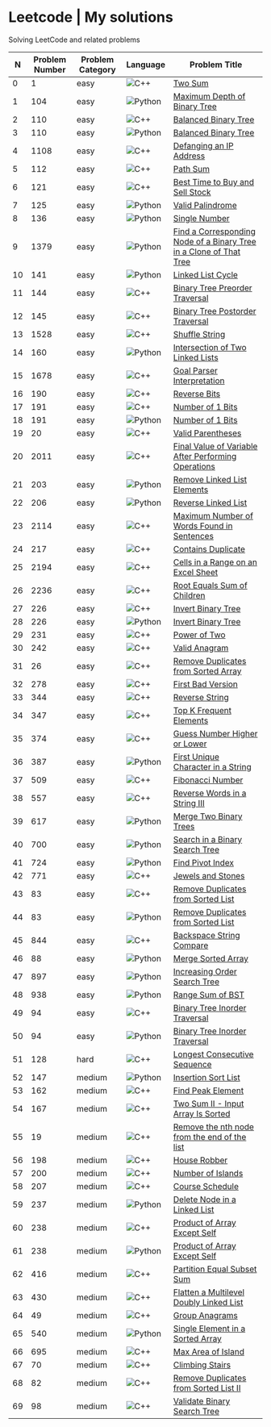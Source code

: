 # Leetcode | My solutions
Solving LeetCode and related problems 

| N | Problem Number | Problem Category | Language | Problem Title  |
|---|----------------|------------------|----------|----------------|
| 0 | 1 | easy | ![C++](https://img.shields.io/badge/c++-%2300599C.svg?style=for-the-badge&logo=c%2B%2B&logoColor=white) | [Two Sum](https://github.com/tmargary/ProblemSolving/blob/main/leetcode/easy/problem_1.cpp) |
| 1 | 104 | easy | ![Python](https://img.shields.io/badge/python-3670A0?style=for-the-badge&logo=python&logoColor=ffdd54) | [Maximum Depth of Binary Tree](https://github.com/tmargary/ProblemSolving/blob/main/leetcode/easy/problem_104.py) |
| 2 | 110 | easy | ![C++](https://img.shields.io/badge/c++-%2300599C.svg?style=for-the-badge&logo=c%2B%2B&logoColor=white) | [Balanced Binary Tree](https://github.com/tmargary/ProblemSolving/blob/main/leetcode/easy/problem_110.cpp) |
| 3 | 110 | easy | ![Python](https://img.shields.io/badge/python-3670A0?style=for-the-badge&logo=python&logoColor=ffdd54) | [Balanced Binary Tree](https://github.com/tmargary/ProblemSolving/blob/main/leetcode/easy/problem_110.py) |
| 4 | 1108 | easy | ![C++](https://img.shields.io/badge/c++-%2300599C.svg?style=for-the-badge&logo=c%2B%2B&logoColor=white) | [Defanging an IP Address](https://github.com/tmargary/ProblemSolving/blob/main/leetcode/easy/problem_1108.cpp) |
| 5 | 112 | easy | ![C++](https://img.shields.io/badge/c++-%2300599C.svg?style=for-the-badge&logo=c%2B%2B&logoColor=white) | [Path Sum](https://github.com/tmargary/ProblemSolving/blob/main/leetcode/easy/problem_112.cpp) |
| 6 | 121 | easy | ![C++](https://img.shields.io/badge/c++-%2300599C.svg?style=for-the-badge&logo=c%2B%2B&logoColor=white) | [Best Time to Buy and Sell Stock](https://github.com/tmargary/ProblemSolving/blob/main/leetcode/easy/problem_121.cpp) |
| 7 | 125 | easy | ![Python](https://img.shields.io/badge/python-3670A0?style=for-the-badge&logo=python&logoColor=ffdd54) | [Valid Palindrome](https://github.com/tmargary/ProblemSolving/blob/main/leetcode/easy/problem_125.py) |
| 8 | 136 | easy | ![Python](https://img.shields.io/badge/python-3670A0?style=for-the-badge&logo=python&logoColor=ffdd54) | [Single Number](https://github.com/tmargary/ProblemSolving/blob/main/leetcode/easy/problem_136.py) |
| 9 | 1379 | easy | ![Python](https://img.shields.io/badge/python-3670A0?style=for-the-badge&logo=python&logoColor=ffdd54) | [Find a Corresponding Node of a Binary Tree in a Clone of That Tree](https://github.com/tmargary/ProblemSolving/blob/main/leetcode/easy/problem_1379.py) |
| 10 | 141 | easy | ![Python](https://img.shields.io/badge/python-3670A0?style=for-the-badge&logo=python&logoColor=ffdd54) | [Linked List Cycle](https://github.com/tmargary/ProblemSolving/blob/main/leetcode/easy/problem_141.py) |
| 11 | 144 | easy | ![C++](https://img.shields.io/badge/c++-%2300599C.svg?style=for-the-badge&logo=c%2B%2B&logoColor=white) | [Binary Tree Preorder Traversal](https://github.com/tmargary/ProblemSolving/blob/main/leetcode/easy/problem_144.cpp) |
| 12 | 145 | easy | ![C++](https://img.shields.io/badge/c++-%2300599C.svg?style=for-the-badge&logo=c%2B%2B&logoColor=white) | [Binary Tree Postorder Traversal](https://github.com/tmargary/ProblemSolving/blob/main/leetcode/easy/problem_145.cpp) |
| 13 | 1528 | easy | ![C++](https://img.shields.io/badge/c++-%2300599C.svg?style=for-the-badge&logo=c%2B%2B&logoColor=white) | [Shuffle String](https://github.com/tmargary/ProblemSolving/blob/main/leetcode/easy/problem_1528.cpp) |
| 14 | 160 | easy | ![Python](https://img.shields.io/badge/python-3670A0?style=for-the-badge&logo=python&logoColor=ffdd54) | [Intersection of Two Linked Lists](https://github.com/tmargary/ProblemSolving/blob/main/leetcode/easy/problem_160.py) |
| 15 | 1678 | easy | ![C++](https://img.shields.io/badge/c++-%2300599C.svg?style=for-the-badge&logo=c%2B%2B&logoColor=white) | [Goal Parser Interpretation](https://github.com/tmargary/ProblemSolving/blob/main/leetcode/easy/problem_1678.cpp) |
| 16 | 190 | easy | ![C++](https://img.shields.io/badge/c++-%2300599C.svg?style=for-the-badge&logo=c%2B%2B&logoColor=white) | [Reverse Bits](https://github.com/tmargary/ProblemSolving/blob/main/leetcode/easy/problem_190.cpp) |
| 17 | 191 | easy | ![C++](https://img.shields.io/badge/c++-%2300599C.svg?style=for-the-badge&logo=c%2B%2B&logoColor=white) | [Number of 1 Bits](https://github.com/tmargary/ProblemSolving/blob/main/leetcode/easy/problem_191.cpp) |
| 18 | 191 | easy | ![Python](https://img.shields.io/badge/python-3670A0?style=for-the-badge&logo=python&logoColor=ffdd54) | [Number of 1 Bits](https://github.com/tmargary/ProblemSolving/blob/main/leetcode/easy/problem_191.py) |
| 19 | 20 | easy | ![C++](https://img.shields.io/badge/c++-%2300599C.svg?style=for-the-badge&logo=c%2B%2B&logoColor=white) | [Valid Parentheses](https://github.com/tmargary/ProblemSolving/blob/main/leetcode/easy/problem_20.cpp) |
| 20 | 2011 | easy | ![C++](https://img.shields.io/badge/c++-%2300599C.svg?style=for-the-badge&logo=c%2B%2B&logoColor=white) | [Final Value of Variable After Performing Operations](https://github.com/tmargary/ProblemSolving/blob/main/leetcode/easy/problem_2011.cpp) |
| 21 | 203 | easy | ![Python](https://img.shields.io/badge/python-3670A0?style=for-the-badge&logo=python&logoColor=ffdd54) | [Remove Linked List Elements](https://github.com/tmargary/ProblemSolving/blob/main/leetcode/easy/problem_203.py) |
| 22 | 206 | easy | ![Python](https://img.shields.io/badge/python-3670A0?style=for-the-badge&logo=python&logoColor=ffdd54) | [Reverse Linked List](https://github.com/tmargary/ProblemSolving/blob/main/leetcode/easy/problem_206.py) |
| 23 | 2114 | easy | ![C++](https://img.shields.io/badge/c++-%2300599C.svg?style=for-the-badge&logo=c%2B%2B&logoColor=white) | [Maximum Number of Words Found in Sentences](https://github.com/tmargary/ProblemSolving/blob/main/leetcode/easy/problem_2114.cpp) |
| 24 | 217 | easy | ![C++](https://img.shields.io/badge/c++-%2300599C.svg?style=for-the-badge&logo=c%2B%2B&logoColor=white) | [Contains Duplicate](https://github.com/tmargary/ProblemSolving/blob/main/leetcode/easy/problem_217.cpp) |
| 25 | 2194 | easy | ![C++](https://img.shields.io/badge/c++-%2300599C.svg?style=for-the-badge&logo=c%2B%2B&logoColor=white) | [Cells in a Range on an Excel Sheet](https://github.com/tmargary/ProblemSolving/blob/main/leetcode/easy/problem_2194.cpp) |
| 26 | 2236 | easy | ![C++](https://img.shields.io/badge/c++-%2300599C.svg?style=for-the-badge&logo=c%2B%2B&logoColor=white) | [Root Equals Sum of Children](https://github.com/tmargary/ProblemSolving/blob/main/leetcode/easy/problem_2236.cpp) |
| 27 | 226 | easy | ![C++](https://img.shields.io/badge/c++-%2300599C.svg?style=for-the-badge&logo=c%2B%2B&logoColor=white) | [Invert Binary Tree](https://github.com/tmargary/ProblemSolving/blob/main/leetcode/easy/problem_226.cpp) |
| 28 | 226 | easy | ![Python](https://img.shields.io/badge/python-3670A0?style=for-the-badge&logo=python&logoColor=ffdd54) | [Invert Binary Tree](https://github.com/tmargary/ProblemSolving/blob/main/leetcode/easy/problem_226.py) |
| 29 | 231 | easy | ![C++](https://img.shields.io/badge/c++-%2300599C.svg?style=for-the-badge&logo=c%2B%2B&logoColor=white) | [Power of Two](https://github.com/tmargary/ProblemSolving/blob/main/leetcode/easy/problem_231.cpp) |
| 30 | 242 | easy | ![C++](https://img.shields.io/badge/c++-%2300599C.svg?style=for-the-badge&logo=c%2B%2B&logoColor=white) | [Valid Anagram](https://github.com/tmargary/ProblemSolving/blob/main/leetcode/easy/problem_242.cpp) |
| 31 | 26 | easy | ![C++](https://img.shields.io/badge/c++-%2300599C.svg?style=for-the-badge&logo=c%2B%2B&logoColor=white) | [Remove Duplicates from Sorted Array](https://github.com/tmargary/ProblemSolving/blob/main/leetcode/easy/problem_26.cpp) |
| 32 | 278 | easy | ![C++](https://img.shields.io/badge/c++-%2300599C.svg?style=for-the-badge&logo=c%2B%2B&logoColor=white) | [First Bad Version](https://github.com/tmargary/ProblemSolving/blob/main/leetcode/easy/problem_278.cpp) |
| 33 | 344 | easy | ![C++](https://img.shields.io/badge/c++-%2300599C.svg?style=for-the-badge&logo=c%2B%2B&logoColor=white) | [Reverse String](https://github.com/tmargary/ProblemSolving/blob/main/leetcode/easy/problem_344.cpp) |
| 34 | 347 | easy | ![C++](https://img.shields.io/badge/c++-%2300599C.svg?style=for-the-badge&logo=c%2B%2B&logoColor=white) | [Top K Frequent Elements](https://github.com/tmargary/ProblemSolving/blob/main/leetcode/easy/problem_347.cpp) |
| 35 | 374 | easy | ![C++](https://img.shields.io/badge/c++-%2300599C.svg?style=for-the-badge&logo=c%2B%2B&logoColor=white) | [Guess Number Higher or Lower](https://github.com/tmargary/ProblemSolving/blob/main/leetcode/easy/problem_374.cpp) |
| 36 | 387 | easy | ![Python](https://img.shields.io/badge/python-3670A0?style=for-the-badge&logo=python&logoColor=ffdd54) | [First Unique Character in a String](https://github.com/tmargary/ProblemSolving/blob/main/leetcode/easy/problem_387.py) |
| 37 | 509 | easy | ![C++](https://img.shields.io/badge/c++-%2300599C.svg?style=for-the-badge&logo=c%2B%2B&logoColor=white) | [Fibonacci Number](https://github.com/tmargary/ProblemSolving/blob/main/leetcode/easy/problem_509.cpp) |
| 38 | 557 | easy | ![C++](https://img.shields.io/badge/c++-%2300599C.svg?style=for-the-badge&logo=c%2B%2B&logoColor=white) | [Reverse Words in a String III](https://github.com/tmargary/ProblemSolving/blob/main/leetcode/easy/problem_557.cpp) |
| 39 | 617 | easy | ![Python](https://img.shields.io/badge/python-3670A0?style=for-the-badge&logo=python&logoColor=ffdd54) | [Merge Two Binary Trees](https://github.com/tmargary/ProblemSolving/blob/main/leetcode/easy/problem_617.py) |
| 40 | 700 | easy | ![Python](https://img.shields.io/badge/python-3670A0?style=for-the-badge&logo=python&logoColor=ffdd54) | [Search in a Binary Search Tree](https://github.com/tmargary/ProblemSolving/blob/main/leetcode/easy/problem_700.py) |
| 41 | 724 | easy | ![Python](https://img.shields.io/badge/python-3670A0?style=for-the-badge&logo=python&logoColor=ffdd54) | [Find Pivot Index](https://github.com/tmargary/ProblemSolving/blob/main/leetcode/easy/problem_724.py) |
| 42 | 771 | easy | ![C++](https://img.shields.io/badge/c++-%2300599C.svg?style=for-the-badge&logo=c%2B%2B&logoColor=white) | [Jewels and Stones](https://github.com/tmargary/ProblemSolving/blob/main/leetcode/easy/problem_771.cpp) |
| 43 | 83 | easy | ![C++](https://img.shields.io/badge/c++-%2300599C.svg?style=for-the-badge&logo=c%2B%2B&logoColor=white) | [Remove Duplicates from Sorted List](https://github.com/tmargary/ProblemSolving/blob/main/leetcode/easy/problem_83.cpp) |
| 44 | 83 | easy | ![Python](https://img.shields.io/badge/python-3670A0?style=for-the-badge&logo=python&logoColor=ffdd54) | [Remove Duplicates from Sorted List](https://github.com/tmargary/ProblemSolving/blob/main/leetcode/easy/problem_83.py) |
| 45 | 844 | easy | ![C++](https://img.shields.io/badge/c++-%2300599C.svg?style=for-the-badge&logo=c%2B%2B&logoColor=white) | [Backspace String Compare](https://github.com/tmargary/ProblemSolving/blob/main/leetcode/easy/problem_844.cpp) |
| 46 | 88 | easy | ![Python](https://img.shields.io/badge/python-3670A0?style=for-the-badge&logo=python&logoColor=ffdd54) | [Merge Sorted Array](https://github.com/tmargary/ProblemSolving/blob/main/leetcode/easy/problem_88.py) |
| 47 | 897 | easy | ![Python](https://img.shields.io/badge/python-3670A0?style=for-the-badge&logo=python&logoColor=ffdd54) | [Increasing Order Search Tree](https://github.com/tmargary/ProblemSolving/blob/main/leetcode/easy/problem_897.py) |
| 48 | 938 | easy | ![Python](https://img.shields.io/badge/python-3670A0?style=for-the-badge&logo=python&logoColor=ffdd54) | [Range Sum of BST](https://github.com/tmargary/ProblemSolving/blob/main/leetcode/easy/problem_938.py) |
| 49 | 94 | easy | ![C++](https://img.shields.io/badge/c++-%2300599C.svg?style=for-the-badge&logo=c%2B%2B&logoColor=white) | [Binary Tree Inorder Traversal](https://github.com/tmargary/ProblemSolving/blob/main/leetcode/easy/problem_94.cpp) |
| 50 | 94 | easy | ![Python](https://img.shields.io/badge/python-3670A0?style=for-the-badge&logo=python&logoColor=ffdd54) | [Binary Tree Inorder Traversal](https://github.com/tmargary/ProblemSolving/blob/main/leetcode/easy/problem_94.py) |
| 51 | 128 | hard | ![C++](https://img.shields.io/badge/c++-%2300599C.svg?style=for-the-badge&logo=c%2B%2B&logoColor=white) | [Longest Consecutive Sequence](https://github.com/tmargary/ProblemSolving/blob/main/leetcode/hard/problem_128.cpp) |
| 52 | 147 | medium | ![Python](https://img.shields.io/badge/python-3670A0?style=for-the-badge&logo=python&logoColor=ffdd54) | [Insertion Sort List](https://github.com/tmargary/ProblemSolving/blob/main/leetcode/medium/problem_147.py) |
| 53 | 162 | medium | ![C++](https://img.shields.io/badge/c++-%2300599C.svg?style=for-the-badge&logo=c%2B%2B&logoColor=white) | [Find Peak Element](https://github.com/tmargary/ProblemSolving/blob/main/leetcode/medium/problem_162.cpp) |
| 54 | 167 | medium | ![C++](https://img.shields.io/badge/c++-%2300599C.svg?style=for-the-badge&logo=c%2B%2B&logoColor=white) | [Two Sum II - Input Array Is Sorted](https://github.com/tmargary/ProblemSolving/blob/main/leetcode/medium/problem_167.cpp) |
| 55 | 19 | medium | ![C++](https://img.shields.io/badge/c++-%2300599C.svg?style=for-the-badge&logo=c%2B%2B&logoColor=white) | [Remove the nth node from the end of the list](https://github.com/tmargary/ProblemSolving/blob/main/leetcode/medium/problem_19.cpp) |
| 56 | 198 | medium | ![C++](https://img.shields.io/badge/c++-%2300599C.svg?style=for-the-badge&logo=c%2B%2B&logoColor=white) | [House Robber](https://github.com/tmargary/ProblemSolving/blob/main/leetcode/medium/problem_198.cpp) |
| 57 | 200 | medium | ![C++](https://img.shields.io/badge/c++-%2300599C.svg?style=for-the-badge&logo=c%2B%2B&logoColor=white) | [Number of Islands](https://github.com/tmargary/ProblemSolving/blob/main/leetcode/medium/problem_200.cpp) |
| 58 | 207 | medium | ![C++](https://img.shields.io/badge/c++-%2300599C.svg?style=for-the-badge&logo=c%2B%2B&logoColor=white) | [Course Schedule](https://github.com/tmargary/ProblemSolving/blob/main/leetcode/medium/problem_207.cpp) |
| 59 | 237 | medium | ![Python](https://img.shields.io/badge/python-3670A0?style=for-the-badge&logo=python&logoColor=ffdd54) | [Delete Node in a Linked List](https://github.com/tmargary/ProblemSolving/blob/main/leetcode/medium/problem_237.py) |
| 60 | 238 | medium | ![C++](https://img.shields.io/badge/c++-%2300599C.svg?style=for-the-badge&logo=c%2B%2B&logoColor=white) | [Product of Array Except Self](https://github.com/tmargary/ProblemSolving/blob/main/leetcode/medium/problem_238.cpp) |
| 61 | 238 | medium | ![Python](https://img.shields.io/badge/python-3670A0?style=for-the-badge&logo=python&logoColor=ffdd54) | [Product of Array Except Self](https://github.com/tmargary/ProblemSolving/blob/main/leetcode/medium/problem_238.py) |
| 62 | 416 | medium | ![C++](https://img.shields.io/badge/c++-%2300599C.svg?style=for-the-badge&logo=c%2B%2B&logoColor=white) | [Partition Equal Subset Sum](https://github.com/tmargary/ProblemSolving/blob/main/leetcode/medium/problem_416.cpp) |
| 63 | 430 | medium | ![C++](https://img.shields.io/badge/c++-%2300599C.svg?style=for-the-badge&logo=c%2B%2B&logoColor=white) | [Flatten a Multilevel Doubly Linked List](https://github.com/tmargary/ProblemSolving/blob/main/leetcode/medium/problem_430.cpp) |
| 64 | 49 | medium | ![C++](https://img.shields.io/badge/c++-%2300599C.svg?style=for-the-badge&logo=c%2B%2B&logoColor=white) | [Group Anagrams](https://github.com/tmargary/ProblemSolving/blob/main/leetcode/medium/problem_49.cpp) |
| 65 | 540 | medium | ![Python](https://img.shields.io/badge/python-3670A0?style=for-the-badge&logo=python&logoColor=ffdd54) | [Single Element in a Sorted Array](https://github.com/tmargary/ProblemSolving/blob/main/leetcode/medium/problem_540.py) |
| 66 | 695 | medium | ![C++](https://img.shields.io/badge/c++-%2300599C.svg?style=for-the-badge&logo=c%2B%2B&logoColor=white) | [Max Area of Island](https://github.com/tmargary/ProblemSolving/blob/main/leetcode/medium/problem_695.cpp) |
| 67 | 70 | medium | ![C++](https://img.shields.io/badge/c++-%2300599C.svg?style=for-the-badge&logo=c%2B%2B&logoColor=white) | [Climbing Stairs](https://github.com/tmargary/ProblemSolving/blob/main/leetcode/medium/problem_70.cpp) |
| 68 | 82 | medium | ![C++](https://img.shields.io/badge/c++-%2300599C.svg?style=for-the-badge&logo=c%2B%2B&logoColor=white) | [Remove Duplicates from Sorted List II](https://github.com/tmargary/ProblemSolving/blob/main/leetcode/medium/problem_82.cpp) |
| 69 | 98 | medium | ![C++](https://img.shields.io/badge/c++-%2300599C.svg?style=for-the-badge&logo=c%2B%2B&logoColor=white) | [Validate Binary Search Tree](https://github.com/tmargary/ProblemSolving/blob/main/leetcode/medium/problem_98.cpp) |

